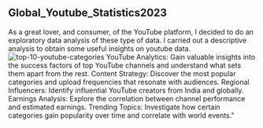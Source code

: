 ## Global_Youtube_Statistics2023
As a great lover, and consumer, of the YouTube platform, I decided to do an exploratory data analysis of these type of data. I carried out a descriptive analysis to obtain some useful insights on youtube data. 
![top-10-youtube-categories](https://github.com/jiyathakur/Global_Youtube_Statistics2023/assets/123162239/d29a9b9b-c6e8-4977-a238-4e10c82b8202)
    YouTube Analytics: Gain valuable insights into the success factors of top YouTube channels and understand what sets them apart from the rest.
    Content Strategy: Discover the most popular categories and upload frequencies that resonate with audiences.
    Regional Influencers: Identify influential YouTube creators from India and globally.
    Earnings Analysis: Explore the correlation between channel performance and estimated earnings.
    Trending Topics: Investigate how certain categories gain popularity over time and correlate with world events."
 
